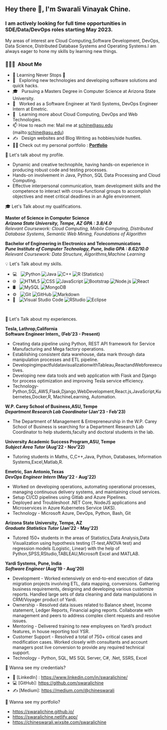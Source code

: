 
<h2> Hey there 👋, I'm Swarali Vinayak Chine.</h2>

<h3> I am actively looking for full time opportunities in SDE/Data/DevOps roles starting May 2023. </h3>

My areas of interest are Cloud Computing,Software Development, DevOps, Data Science, Distributed Database Systems and Operating Systems.I am always eager to hone my skills by learning new things. 
<h3> 👨🏻‍💻 &nbsp;About Me </h3>


- 🌱 Learning Never Stops 🚀
- 🤔 &nbsp; Exploring new technologies and developing software solutions and quick hacks.
- 🎓 &nbsp; Pursuing a Masters Degree in Computer Science at Arizona State University.
- 💼 &nbsp; Worked as a Software Engineer at Yardi Systems, DevOps Engineer Intern at Emetric.
- 🌱 &nbsp; Learning more about Cloud Computing, DevOps and Web Technologies.
- 📫 How to reach me: Mail me at schine@asu.edu (mailto:schine@asu.edu)
- ✍️ &nbsp;  Design websites and Blog Writing as hobbies/side hustles.
- 👨‍💻 Check out my personal portfolio : **<a href="https://swaralichine.github.io/" target="_blank">Portfolio</a>**



🧠 Let's talk about my profile.

- Dynamic and creative technophile, having hands-on experience in producing robust code and testing processes. 
- Hands-on involvement in Java, Python, SQL Data Processing and Cloud Computing.
- Effective interpersonal communication, team development skills and the competence to interact with cross-functional groups to accomplish objectives and meet critical deadlines in an Agile environment.


🎓 Let's Talk about my qualifications. 

**Master of Science in Computer Science** &nbsp;&nbsp;&nbsp;&nbsp;&nbsp;&nbsp; <br>
**_Arizona State University, Tempe, AZ GPA : 3.8/4.0_** &nbsp;&nbsp;&nbsp;&nbsp;&nbsp;&nbsp; <br>
_Relevant Coursework: Cloud Computing, Mobile Computing, Distributed Database Systems, Semantic Web Mining, Foundations of Algorithm_<br>

**Bachelor of Engineering in Electronics and Telecommunications** &nbsp;&nbsp;&nbsp;&nbsp;&nbsp;&nbsp; <br>
**_Pune Institute of Computer Technology, Pune, India GPA : 8.62/10.0_** &nbsp;&nbsp;&nbsp;&nbsp;&nbsp;&nbsp; <br>
_Relevant Coursework: Data Structure, Algorithms,Machine Learning_ <br>

💡 Let's Talk about my skills. 

- 💻 &nbsp;
  ![Python](https://img.shields.io/badge/-Python-333333?style=flat&logo=python)
  ![Java](https://img.shields.io/badge/-Java-333333?style=flat&logo=Java&logoColor=007396)
  ![C++](https://img.shields.io/badge/-C++-333333?style=flat&logo=C%2B%2B&logoColor=00599C)
  ![R (Statistics)](https://img.shields.io/badge/-R-333333?style=flat&logo=R&logoColor=276DC3)
- 🌐 &nbsp;
  ![HTML5](https://img.shields.io/badge/-HTML5-333333?style=flat&logo=HTML5)
  ![CSS](https://img.shields.io/badge/-CSS-333333?style=flat&logo=CSS3&logoColor=1572B6)
  ![JavaScript](https://img.shields.io/badge/-JavaScript-333333?style=flat&logo=javascript)
  ![Bootstrap](https://img.shields.io/badge/-Bootstrap-333333?style=flat&logo=bootstrap&logoColor=563D7C)
  ![Node.js](https://img.shields.io/badge/-Node.js-333333?style=flat&logo=node.js)
  ![React](https://img.shields.io/badge/-React-333333?style=flat&logo=react)
- 🛢 &nbsp;
  ![MySQL](https://img.shields.io/badge/-MySQL-333333?style=flat&logo=mysql)
  ![MongoDB](https://img.shields.io/badge/-MongoDB-333333?style=flat&logo=mongodb)
- ⚙️ &nbsp;
  ![Git](https://img.shields.io/badge/-Git-333333?style=flat&logo=git)
  ![GitHub](https://img.shields.io/badge/-GitHub-333333?style=flat&logo=github)
  ![Markdown](https://img.shields.io/badge/-Markdown-333333?style=flat&logo=markdown)
- 🔧 &nbsp;
  ![Visual Studio Code](https://img.shields.io/badge/-Visual%20Studio%20Code-333333?style=flat&logo=visual-studio-code&logoColor=007ACC)
  ![RStudio](https://img.shields.io/badge/-RStudio-333333?style=flat&logo=rstudio)
  ![Eclipse](https://img.shields.io/badge/-Eclipse-333333?style=flat&logo=eclipse-ide&logoColor=2C2255)

<br/>

💼 Let's Talk about my experiences. 


**Tesla, Lathrop,California** &nbsp;&nbsp;&nbsp;&nbsp;&nbsp;&nbsp; <br>
**Software Engineer Intern_         (Feb'23 - Present)** &nbsp;&nbsp;&nbsp;&nbsp;&nbsp;&nbsp; <br>
- Creating data pipeline using Python, REST API framework for Service Manufacturing and Mega factory operations.
- Establishing consistent data warehouse, data mark through data manipulation processes and ETL pipeline.
- DevelopingimpactfuldatavisualizationwithTableau,ReactandWebforexecutives.
- Developing new data tools and web application with Flask and Django for process optimization and improving Tesla
service efficiency.
- Technology-Python,SQL,AWS,Flask,Django,WebDevelopment,React.js,JavaScript,Kubernetes,Docker,R,
MachineLearning, Automation. <br>

**W.P. Carey School of Business,ASU, Tempe** &nbsp;&nbsp;&nbsp;&nbsp;&nbsp;&nbsp; <br>
**_Department Research Lab Coordinator_             (Jan'23 - Feb'23)** &nbsp;&nbsp;&nbsp;&nbsp;&nbsp;&nbsp; <br>
- The Department of Management & Entrepreneurship in the W.P. Carey School of Business is searching for a Department Research Lab Coordinator to help students,faculty and doctoral students in the lab.

**University Academic Success Program,ASU, Tempe** &nbsp;&nbsp;&nbsp;&nbsp;&nbsp;&nbsp; <br>
**_Subject Area Tutor_             (Aug'22 - Nov'22)** &nbsp;&nbsp;&nbsp;&nbsp;&nbsp;&nbsp; <br>
- Tutoring students in Maths, C,C++,Java, Python, Databases, Information Systems,Excel,Matlab,R.

**Emetric, San Antonio,Texas** &nbsp;&nbsp;&nbsp;&nbsp;&nbsp;&nbsp; <br>
**_DevOps Engineer Intern_         (May'22 - Aug'22)** &nbsp;&nbsp;&nbsp;&nbsp;&nbsp;&nbsp; <br>
- Worked on developing operations, automating operational processes, managing continuous delivery systems, and maintaining cloud services.<br>
- Setup CI/CD pipelines using Gitlab and Azure Pipelines. <br>
- Deployed and Troubleshoot .NET Core, NodeJS applications and Microservices in Azure Kubernetes Service (AKS). <br>
- Technology - Microsoft Azure, DevOps, Python, Bash, Git <br>

**Arizona State University, Tempe, AZ** &nbsp;&nbsp;&nbsp;&nbsp;&nbsp;&nbsp; <br>
**_Graduate Statistics Tutor_      (Jan'22 - May'22)** &nbsp;&nbsp;&nbsp;&nbsp;&nbsp;&nbsp; <br>
- Tutored 150+ students in the areas of Statistics,Data Analysis,Data Visualization using hypothesis testing (T-test,ANOVA test) and regression models (Logistic, Linear) with the help of Python,SPSS,RStudio,TABLEAU,Microsoft Excel and MATLAB.


**Yardi Systems, Pune, India** &nbsp;&nbsp;&nbsp;&nbsp;&nbsp;&nbsp; <br>
**_Software Engineer_              (Aug'19 - Aug'20)** &nbsp;&nbsp;&nbsp;&nbsp;&nbsp;&nbsp; <br>
- Development - Worked extensively on end-to-end execution of data migration projects involving ETL, data mapping, conversions. Gathering business requirements, designing and developing various customize reports. Handled large sets of data cleaning and data manipulations in CRM/Voyager product of Yardi. <br>
- Ownership - Resolved data issues related to Balance sheet, Income statement, Ledger Reports, Financial aging reports. Collaborate with management and peers to address complex client requests and resolve issues. <br>
- Mentoring - Delivered training to new employees on Yardi’s product features, in house reporting tool YSR. <br>
- Customer Support - Resolved a total of 750+ critical cases and modification cases. Worked closely
with consultants and account managers post live conversion to provide any required technical support. <br>
- Technology - Python, SQL, MS SQL Server, C#, .Net, SSRS, Excel

🤔 Wanna see my credentials?

- 👔 [LinkedIn] : https://www.linkedin.com/in/swaralichine/
- 💻 [GitHub]: https://github.com/swaralichine
- ✍️  [Medium]: https://medium.com/@chineswarali
 
:office: Wanna see my portfolio?

- https://swaralichine.github.io/
- https://swaralichine.netlify.app/
- https://chineswarali.wixsite.com/swaralichine


